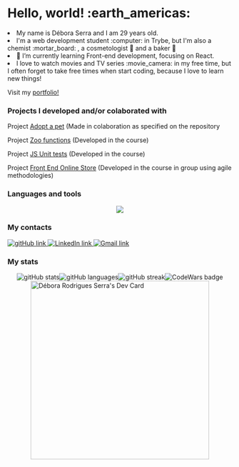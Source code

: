 <h1> Hello, world! :earth_americas: </h1>
<li> My name is Débora Serra and I am 29 years old. </li>

<li> I'm a web development student :computer: in Trybe, but I'm also a chemist :mortar_board: , a cosmetologist 💄 and a baker 🍰</li>

<li> 🌱 I’m currently learning Front-end development, focusing on React.</li>

<li> I love to watch movies and TV series :movie_camera: in my free time, but I often forget to take free times when start coding, because I love to learn new things!</li>

<p> Visit my <a href="https://deboraserra.github.io/" target="_blank">portfolio!</a>

<!--
<img src="" alt="gitHub link" width="35"/>
-->

<h3> Projects I developed and/or colaborated with</h3>

<p>Project <a href="https://github.com/DeboraSerra/Adopt-a-pet-bonus-project-block9" target="_blank">Adopt a pet</a> (Made in colaboration as specified on the repository</p>
<p>Project <a href="https://github.com/DeboraSerra/Zoo-functions-repository" target="_blank">Zoo functions</a> (Developed in the course)</p>
<p>Project <a href="https://github.com/DeboraSerra/Jest-repository" target="_blank">JS Unit tests</a> (Developed in the course)</p>
<p>Project <a href="https://github.com/DeboraSerra/project-online-store/tree/master" target="_blank">Front End Online Store</a> (Developed in the course in group using agile methodologies)</p>

<h3> Languages and tools </h3>
<p align="center">
  <a href="https://skillicons.dev">
    <img src="https://skillicons.dev/icons?i=bash,bootstrap,css,git,html,js,linkedin,linux,md,react,redux,regex,vscode" />
  </a>
</p>

<h3> My contacts </h3>
<a href="https://github.com/DeboraSerra"> 
  <img src="https://img.shields.io/badge/GitHub-100000?style=for-the-badge&logo=github&logoColor=white" alt="gitHub link"/>
</a>
<a href="https://www.linkedin.com/in/debora-r-serra/" target="_blank">
  <img src="https://img.shields.io/badge/LinkedIn-0077B5?style=for-the-badge&logo=linkedin&logoColor=white" alt="LinkedIn link"/>
</a>
<a href="mailto:debora.r.serra@gmail.com" target="_blank">
  <img src="https://img.shields.io/badge/Gmail-D14836?style=for-the-badge&logo=gmail&logoColor=white" alt="Gmail link"/>
</a>

<h3> My stats </h3>

<section style="display: flex; flex-flow: row wrap; justify-content: center;">
  <img src="https://github-readme-stats.vercel.app/api?username=DeboraSerra&show_icons=true&theme=vision-friendly-dark" alt="gitHub stats"/>
  <img src="https://github-readme-stats.vercel.app/api/top-langs/?username=DeboraSerra" alt="gitHub languages"/>
  <img src="https://github-readme-streak-stats.herokuapp.com/?user=DeboraSerra" alt="gitHub streak"/>
  <img src="https://www.codewars.com/users/DeboraSerra/badges/large" alt="CodeWars badge"/>
  <a href="https://app.daily.dev/DeboraSerra"><img src="https://api.daily.dev/devcards/0a6f2aec044847a6bd11d1cdaf88db8c.png?r=6fb" width="400" alt="Débora Rodrigues Serra's Dev Card"/></a>
</section>
